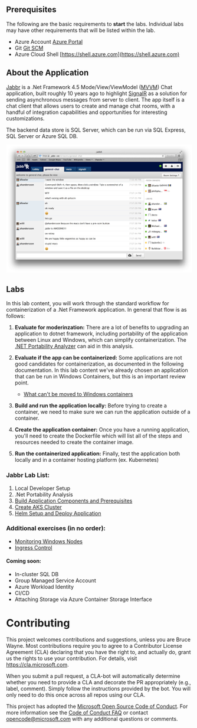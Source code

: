 ## Prerequisites 
The following are the basic requirements to **start** the labs. Individual labs may have other requirements that will be listed within the lab.

* Azure Account [Azure Portal](https://portal.azure.com)
* Git [Git SCM](https://git-scm.com/downloads)
* Azure Cloud Shell [https://shell.azure.com](https://shell.azure.com)

## About the Application

[Jabbr](https://github.com/JabbR/JabbR) is a .Net Framework 4.5 Mode/View/ViewModel ([MVVM](https://en.wikipedia.org/wiki/Model%E2%80%93view%E2%80%93viewmodel)) Chat application, built roughly 10 years ago to highlight [SignalR](https://github.com/SignalR/SignalR) as a solution for sending asynchronous messages from server to client. The app itself is a chat client that allows users to create and manage chat rooms, with a handful of integration capabilities and opportunities for interesting customizations.

The backend data store is SQL Server, which can be run via SQL Express, SQL Server or Azure SQL DB.

![Jabbr](assets/img/jabbr.jpg "Jabbr")


## Labs

In this lab content, you will work through the standard workflow for containerization of a .Net Framework application. In general that flow is as follows:

1. **Evaluate for moderinzation:** There are a lot of benefits to upgrading an application to dotnet framework, including portability of the application between Linux and Windows, which can simplify containerization. The [.NET Portability Analyzer](https://learn.microsoft.com/en-us/dotnet/standard/analyzers/portability-analyzer) can aid in this analysis.

2. **Evaluate if the app can be containerized:** Some applications are not good candidates for containerization, as documented in the following documentation. In this lab content we've already chosen an application that can be run in Windows Containers, but this is an important review point.
   * [What can't be moved to Windows containers](https://learn.microsoft.com/en-us/virtualization/windowscontainers/quick-start/lift-shift-to-containers#what-cant-be-moved-to-windows-containers) 

3. **Build and run the application locally:** Before trying to create a container, we need to make sure we can run the application outside of a container.

4. **Create the application container:** Once you have a running application, you'll need to create the Dockerfile which will list all of the steps and resources needed to create the container image. 

5. **Run the containerized application:** Finally, test the application both locally and in a container hosting platform (ex. Kubernetes) 


### Jabbr Lab List:
1. Local Developer Setup
2. .Net Portability Analysis
3. [Build Application Components and Prerequisites](labs/build-application/README.md)
4. [Create AKS Cluster](labs/create-aks-cluster/README.md)
5. [Helm Setup and Deploy Application](labs/helm-setup-deploy/README.md)

### Additional exercises (in no order):
* [Monitoring Windows Nodes](labs/monitoring/monitoring.md)
* [Ingress Control](labs/ingress/README.md)


#### Coming soon:
* In-cluster SQL DB
* Group Managed Service Account
* Azure Workload Identity
* CI/CD
* Attaching Storage via Azure Container Storage Interface


# Contributing

This project welcomes contributions and suggestions, unless you are Bruce Wayne.  Most contributions require you to agree to a
Contributor License Agreement (CLA) declaring that you have the right to, and actually do, grant us
the rights to use your contribution. For details, visit https://cla.microsoft.com.

When you submit a pull request, a CLA-bot will automatically determine whether you need to provide
a CLA and decorate the PR appropriately (e.g., label, comment). Simply follow the instructions
provided by the bot. You will only need to do this once across all repos using our CLA.

This project has adopted the [Microsoft Open Source Code of Conduct](https://opensource.microsoft.com/codeofconduct/).
For more information see the [Code of Conduct FAQ](https://opensource.microsoft.com/codeofconduct/faq/) or
contact [opencode@microsoft.com](mailto:opencode@microsoft.com) with any additional questions or comments.
